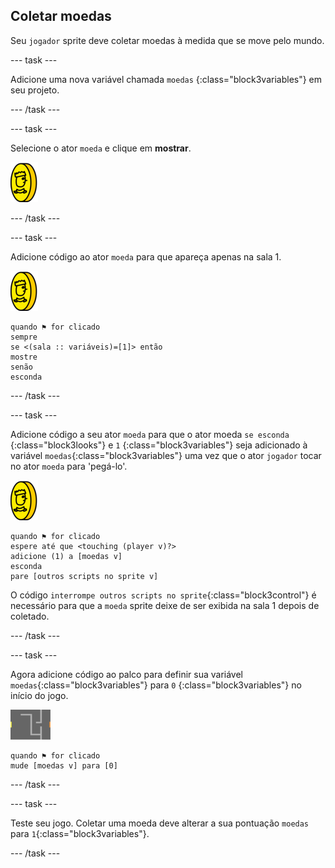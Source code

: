 ## Coletar moedas

Seu `jogador` sprite deve coletar moedas à medida que se move pelo mundo.

\--- task \---

Adicione uma nova variável chamada `moedas` {:class="block3variables"} em seu projeto.

\--- /task \---

\--- task \---

Selecione o ator `moeda` e clique em **mostrar**.

![captura de tela](images/coin.png)

\--- /task \---

\--- task \---

Adicione código ao ator `moeda` para que apareça apenas na sala 1.

![captura de tela](images/coin.png)

```blocks3
quando ⚑ for clicado
sempre 
se <(sala :: variáveis)=[1]> então 
mostre
senão 
esconda
```

\--- /task \---

\--- task \---

Adicione código a seu ator `moeda` para que o ator moeda `se esconda` {:class="block3looks"} e `1` {:class="block3variables"} seja adicionado à variável `moedas`{:class="block3variables"} uma vez que o ator `jogador` tocar no ator `moeda` para 'pegá-lo'.

![moeda](images/coin.png)

```blocks3
quando ⚑ for clicado
espere até que <touching (player v)?>
adicione (1) a [moedas v]
esconda
pare [outros scripts no sprite v]
```

O código `interrompe outros scripts no sprite`{:class="block3control"} é necessário para que a `moeda` sprite deixe de ser exibida na sala 1 depois de coletado.

\--- /task \---

\--- task \---

Agora adicione código ao palco para definir sua variável `moedas`{:class="block3variables"} para `0` {:class="block3variables"} no início do jogo.

![palco](images/stage.png)

```blocks3
quando ⚑ for clicado
mude [moedas v] para [0]
```

\--- /task \---

\--- task \---

Teste seu jogo. Coletar uma moeda deve alterar a sua pontuação `moedas` para `1`{:class="block3variables"}.

\--- /task \---